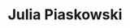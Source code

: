 ---
first_name: Julia
last_name: Piaskowski
title: Julia Piaskowski
role: Director of Statistical Programs
organizations:
- name: University of Idaho
  url: www.uidaho.edu
education:
  courses:
  - course: 'PhD Crop Science, Minor: Statistics'
    year: 2012
  - course: MS Crop Science
    year: 2008
social:
- icon: globe
  icon_pack: fas
  link: http://agstats.io
- icon: google-scholar
  icon_pack: ai
  link: https://scholar.google.com/citations?user=PMN2WZEAAAAJ&hl=en
- icon: orcid
  icon_pack: ai
  link: https://orcid.org/0000-0003-3700-0859
- icon: github
  icon_pack: fab
  link: https://github.com/IdahoAgStats
- icon: linkedin
  icon_pack: fab
  link: https://www.linkedin.com/in/julia-piaskowski-4623145a/
interests:
- reproducible research
- spatial statistics
- variety testing
user_groups:
- Members
superuser: no
---